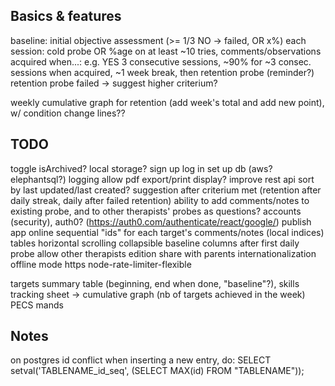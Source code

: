 ## Basics & features
baseline: initial objective assessment (>= 1/3 NO -> failed, OR x%)
each session: cold probe OR %age on at least ~10 tries, comments/observations
acquired when...: e.g. YES 3 consecutive sessions, ~90% for ~3 consec. sessions
when acquired, ~1 week break, then retention probe (reminder?)
retention probe failed -> suggest higher criterium?

weekly cumulative graph for retention (add week's total and add new point), w/ condition change lines??

## TODO
toggle isArchived?
local storage?
sign up
log in
set up db (aws? elephantsql?)
logging
allow pdf export/print display?
improve rest api
sort by last updated/last created?
suggestion after criterium met (retention after daily streak, daily after failed retention)
ability to add comments/notes to existing probe, and to other therapists' probes as questions?
accounts (security), auth0? (https://auth0.com/authenticate/react/google/)
publish app online
sequential "ids" for each target's comments/notes (local indices)
tables horizontal scrolling
collapsible baseline columns after first daily probe
allow other therapists edition
share with parents
internationalization
offline mode
https
node-rate-limiter-flexible

targets summary table (beginning, end when done, "baseline"?), skills tracking sheet
-> cumulative graph (nb of targets achieved in the week)
PECS mands

## Notes
on postgres id conflict when inserting a new entry, do:
SELECT setval('TABLENAME_id_seq', (SELECT MAX(id) FROM "TABLENAME"));
